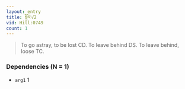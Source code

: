 ```yaml
---
layout: entry
title: སྟོར་√2
vid: Hill:0749
count: 1
---
```

> To go astray, to be lost CD\. To leave behind DS\. To leave behind, loose TC\.


### Dependencies (N = 1)
* `arg1` 1
